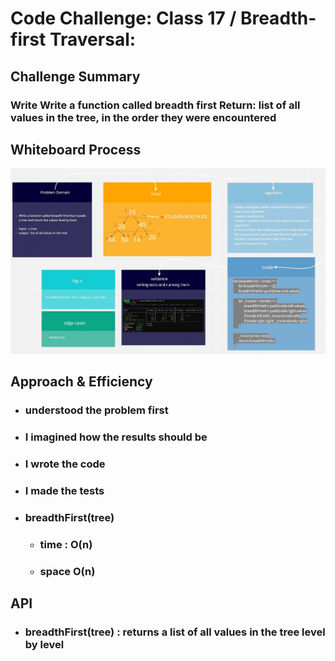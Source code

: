 # Code Challenge: Class 17 / Breadth-first Traversal:

## Challenge Summary

### Write Write a function called breadth first Return: list of all values in the tree, in the order they were encountered

## Whiteboard Process

![img](breadth.jpg)

## Approach & Efficiency

- ### understood the problem first
- ### I imagined how the results should be
- ### I wrote the code
- ### I made the tests

* ### breadthFirst(tree)

  - ### time : O(n)

  - ### space O(n)

## API

- ### breadthFirst(tree) : returns a list of all values in the tree level by level
